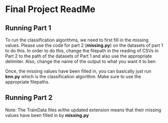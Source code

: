 # Final Project ReadMe

## Running Part 1
To run the classification algorithms, we need to first fill in the missing values. Please use the code for part 2 (**missing.py**) on the datasets of part 1 to do this. In order to do this, change the filepath in the reading of CSVs in Part 2 to the path of the datasets of Part 1 and also use the appropriate delimiter. Also, change the name of the output to what you want it to ben

Once, the missing values have been filled in, you can basically just run **knn.py** which is the classification algorithm. Make sure to use the appropriate filepaths.


## Running Part 2




Note: The TrainData files w/the updated extension means that their missing values have been filled in by **missing.py**